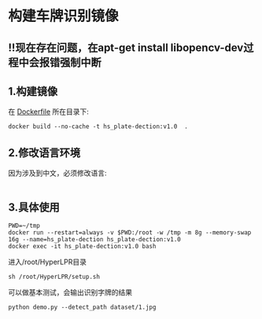 ﻿# 构建车牌识别镜像

## !!现在存在问题，在apt-get install libopencv-dev过程中会报错强制中断

## 1.构建镜像
在 [Dockerfile](./Dockerfile) 所在目录下:  
```
docker build --no-cache -t hs_plate-dection:v1.0  .
```

## 2.修改语言环境  
因为涉及到中文，必须修改语言:
```

```

## 3.具体使用
```
PWD=~/tmp
docker run --restart=always -v $PWD:/root -w /tmp -m 8g --memory-swap 16g --name=hs_plate-dection hs_plate-dection:v1.0
docker exec -it hs_plate-dection:v1.0 bash
```
进入/root/HyperLPR目录
```
sh /root/HyperLPR/setup.sh
```

可以做基本测试，会输出识别字牌的结果
```
python demo.py --detect_path dataset/1.jpg
```

